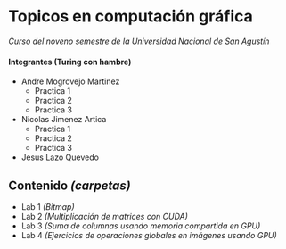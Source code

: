 # Topicos en computación gráfica

_Curso del noveno semestre de la Universidad Nacional de San Agustín_

#### Integrantes (Turing con hambre)

- Andre Mogrovejo Martinez
  * Practica 1
  * Practica 2
  * Practica 3
- Nicolas Jimenez Artica
  * Practica 1
  * Practica 2
  * Practica 3
- Jesus Lazo Quevedo

## Contenido _(carpetas)_ 

* Lab 1 _(Bitmap)_
* Lab 2 _(Multiplicación de matrices con CUDA)_
* Lab 3 _(Suma de columnas usando memoria compartida en GPU)_
* Lab 4 _(Ejercicios de operaciones globales en imágenes usando GPU)_
